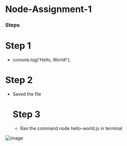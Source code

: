 # Node-Assignment-1

### Steps

# Step 1
- console.log('Hello, World!');

# Step 2
- Saved the file
  
  # Step 3
  - Ran the command node hello-world.js in terminal


![image](https://github.com/GregoryRobetertson/Node-Assignment-1/assets/147750592/d5f3ee06-5686-473a-846f-462308b02f22)

